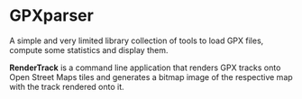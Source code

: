# GPXparser
A simple and very limited library collection of tools to load GPX files, compute some statistics and display them.

**RenderTrack** is a command line application that renders GPX tracks onto Open Street Maps tiles and generates a bitmap image of the respective map with the track rendered onto it.
